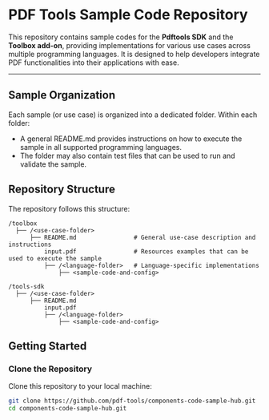 # PDF Tools Sample Code Repository

This repository contains sample codes for the **Pdftools SDK** and the **Toolbox add-on**, providing implementations for various use cases across multiple programming languages. It is designed to help developers integrate PDF functionalities into their applications with ease.

---

## Sample Organization

Each sample (or use case) is organized into a dedicated folder. Within each folder:
* A general README.md provides instructions on how to execute the sample in all supported programming languages.
* The folder may also contain test files that can be used to run and validate the sample.

## Repository Structure

The repository follows this structure:

```
/toolbox 
  ├── /<use-case-folder> 
      ├── README.md                # General use-case description and instructions 
          input.pdf                # Resources examples that can be used to execute the sample 
          ├── /<language-folder>   # Language-specific implementations 
              ├── <sample-code-and-config>

/tools-sdk 
  ├── /<use-case-folder> 
      ├── README.md
          input.pdf
          ├── /<language-folder> 
              ├── <sample-code-and-config>
```

## Getting Started

### Clone the Repository
Clone this repository to your local machine:
```bash
git clone https://github.com/pdf-tools/components-code-sample-hub.git
cd components-code-sample-hub.git
```
